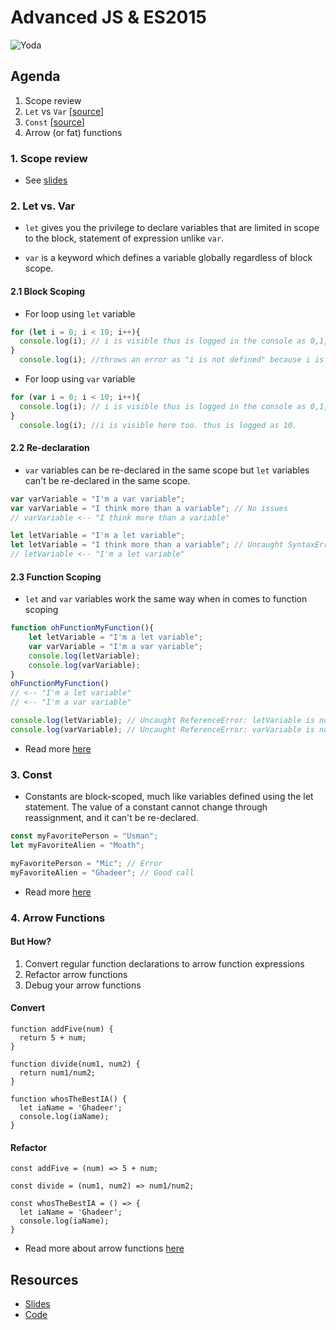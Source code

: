 # Advanced JS & ES2015



![Yoda](https://i.pinimg.com/originals/58/d0/1e/58d01e4da34427555ea3b828731c3123.jpg)




## Agenda
1. Scope review
2. `Let` vs `Var` [[source](https://codeburst.io/difference-between-let-and-var-in-javascript-537410b2d707)]
3. `Const` [[source](https://developer.mozilla.org/en-US/docs/Web/JavaScript/Reference/Statements/const)]
4. Arrow (or fat) functions


### 1. Scope review
- See [slides](./slides/scope_review.pdf)


### 2. Let vs. Var
- `let` gives you the privilege to declare variables that are limited in scope to the block, statement of expression unlike `var`.

- `var` is a keyword which defines a variable globally regardless of block scope.

#### 2.1 Block Scoping
- For loop using `let` variable

```js
for (let i = 0; i < 10; i++){
  console.log(i); // i is visible thus is logged in the console as 0,1,2,....,9
}
  console.log(i); //throws an error as "i is not defined" because i is not visible
```

- For loop using `var` variable 
  
```js
for (var i = 0; i < 10; i++){
  console.log(i); // i is visible thus is logged in the console as 0,1,2,....,9
}
  console.log(i); //i is visible here too. thus is logged as 10.
```


#### 2.2 Re-declaration
- `var` variables can be re-declared in the same scope but `let` variables can't be re-declared in the same scope.

```js
var varVariable = "I'm a var variable";
var varVariable = "I think more than a variable"; // No issues
// varVariable <-- "I think more than a variable"
```

```js
let letVariable = "I'm a let variable";
let letVariable = "I think more than a variable"; // Uncaught SyntaxError: Identifier 'letVariable' has already been declared
// letVariable <-- "I'm a let variable"
```

#### 2.3 Function Scoping
- `let` and `var` variables work the same way when in comes to function scoping

```js
function ohFunctionMyFunction(){
    let letVariable = "I'm a let variable";
    var varVariable = "I'm a var variable";
    console.log(letVariable);
    console.log(varVariable);
}
ohFunctionMyFunction()
// <-- "I'm a let variable"
// <-- "I'm a var variable"

console.log(letVariable); // Uncaught ReferenceError: letVariable is not defined
console.log(varVariable); // Uncaught ReferenceError: varVariable is not defined
```



- Read more [here](https://developer.mozilla.org/en-US/docs/Web/JavaScript/Reference/Statements/let)


### 3. Const
- Constants are block-scoped, much like variables defined using the let statement. The value of a constant cannot change through reassignment, and it can't be re-declared.

```js
const myFavoritePerson = "Usman";
let myFavoriteAlien = "Moath";

myFavoritePerson = "Mic"; // Error
myFavoriteAlien = "Ghadeer"; // Good call
```

- Read more [here](https://developer.mozilla.org/en-US/docs/Web/JavaScript/Reference/Statements/const)

### 4. Arrow Functions

#### But How?
1. Convert regular function declarations to arrow function expressions 
2. Refactor arrow functions
3. Debug your arrow functions



#### Convert 

```
function addFive(num) {
  return 5 + num;
}

function divide(num1, num2) {
  return num1/num2;
}

function whosTheBestIA() {
  let iaName = 'Ghadeer';
  console.log(iaName);
}

```



#### Refactor 

```
const addFive = (num) => 5 + num;

const divide = (num1, num2) => num1/num2;

const whosTheBestIA = () => {
  let iaName = 'Ghadeer';
  console.log(iaName);
}
```
- Read more about arrow functions [here](https://developer.mozilla.org/en-US/docs/Web/JavaScript/Reference/Functions/Arrow_functions)



## Resources
- [Slides](./slides/es2015.pdf)
- [Code](./code)